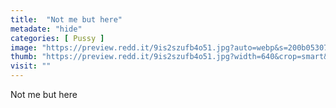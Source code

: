 ```yaml
---
title:  "Not me but here"
metadate: "hide"
categories: [ Pussy ]
image: "https://preview.redd.it/9is2szufb4o51.jpg?auto=webp&s=200b053077c821dd410f37de9d0fa4489eb15200"
thumb: "https://preview.redd.it/9is2szufb4o51.jpg?width=640&crop=smart&auto=webp&s=377a71961995157accaf2b5922006460526851cc"
visit: ""
---
```

Not me but here
